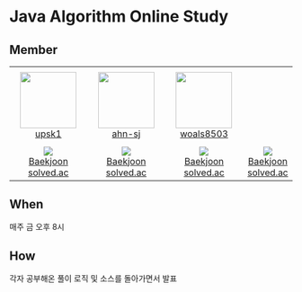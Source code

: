 Java Algorithm Online Study
===========================

Member
---------
<table>
    <tr height="140px">
        <td align="center" width="130px">
            <a href="https://github.com/upsk1"><img height="100px" width="100px" src="https://avatars.githubusercontent.com/u/55921031?v=4"/></a>
            <br />
            <a href="https://github.com/upsk1">upsk1</a>
        </td>
        <td align="center" width="130px">
            <a href="https://github.com/ahn-sj"><img height="100px" width="100px" src="https://avatars.githubusercontent.com/u/64416833?v=4"/></a>
            <br />
            <a href="https://github.com/ahn-sj">ahn-sj</a>
        </td>
        <td align="center" width="130px">
            <a href="https://github.com/woals8503"><img height="100px" width="100px" src="https://avatars.githubusercontent.com/u/88353130?v=4"/></a>
            <br />
            <a href="https://github.com/woals8503">woals8503</a>
        </td>
    </tr>
    <tr height="50px">
        <td align="center">
            <img src="http://mazassumnida.wtf/api/mini/generate_badge?boj=upsk1" />
            <br />
            <a href="https://www.acmicpc.net/user/upsk1">Baekjoon</a>
            <br />
            <a href="https://solved.ac/profile/upsk1">solved.ac</a>
        </td>
        </td>
        <td align="center">
            <img src="http://mazassumnida.wtf/api/mini/generate_badge?boj=jaesa5221" />
            <br />
            <a href="https://www.acmicpc.net/user/jaesa5221">Baekjoon</a>
            <br />
            <a href="https://solved.ac/profile/jaesa5221">solved.ac</a>
        </td>
        <td align="center">
            <img src="http://mazassumnida.wtf/api/mini/generate_badge?boj=woals8503" />
            <br />
            <a href="https://www.acmicpc.net/user/woals8503">Baekjoon</a>
            <br />
            <a href="https://solved.ac/profile/woals8503">solved.ac</a>
        </td>
        <td align="center">
            <img src="http://mazassumnida.wtf/api/mini/generate_badge?boj=wlsrb7577" />
            <br />
            <a href="https://www.acmicpc.net/user/wlsrb7577">Baekjoon</a>
            <br />
            <a href="https://solved.ac/profile/wlsrb7577">solved.ac</a>
        </td>
    </tr>
</table>

When
----------
매주 금 오후 8시


How
--------
각자 공부해온 풀이 로직 및 소스를 돌아가면서 발표


